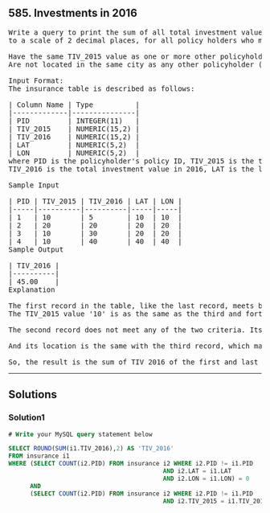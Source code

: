 ## 585. Investments in 2016

<pre>
Write a query to print the sum of all total investment values in 2016 (TIV_2016), 
to a scale of 2 decimal places, for all policy holders who meet the following criteria:

Have the same TIV_2015 value as one or more other policyholders.
Are not located in the same city as any other policyholder (i.e.: the (latitude, longitude) attribute pairs must be unique).

Input Format:
The insurance table is described as follows:

| Column Name | Type          |
|-------------|---------------|
| PID         | INTEGER(11)   |
| TIV_2015    | NUMERIC(15,2) |
| TIV_2016    | NUMERIC(15,2) |
| LAT         | NUMERIC(5,2)  |
| LON         | NUMERIC(5,2)  |
where PID is the policyholder's policy ID, TIV_2015 is the total investment value in 2015, 
TIV_2016 is the total investment value in 2016, LAT is the latitude of the policy holder's city, and LON is the longitude of the policy holder's city.

Sample Input

| PID | TIV_2015 | TIV_2016 | LAT | LON |
|-----|----------|----------|-----|-----|
| 1   | 10       | 5        | 10  | 10  |
| 2   | 20       | 20       | 20  | 20  |
| 3   | 10       | 30       | 20  | 20  |
| 4   | 10       | 40       | 40  | 40  |
Sample Output

| TIV_2016 |
|----------|
| 45.00    |
Explanation

The first record in the table, like the last record, meets both of the two criteria.
The TIV_2015 value '10' is as the same as the third and forth record, and its location unique.

The second record does not meet any of the two criteria. Its TIV_2015 is not like any other policyholders.

And its location is the same with the third record, which makes the third record fail, too.

So, the result is the sum of TIV_2016 of the first and last record, which is 45.
</pre>

-------------------------------------------------------------------------------------

## Solutions

### Solution1

```sql
# Write your MySQL query statement below

SELECT ROUND(SUM(i1.TIV_2016),2) AS 'TIV_2016'
FROM insurance i1
WHERE (SELECT COUNT(i2.PID) FROM insurance i2 WHERE i2.PID != i1.PID
                                           AND i2.LAT = i1.LAT
                                           AND i2.LON = i1.LON) = 0
      AND
      (SELECT COUNT(i2.PID) FROM insurance i2 WHERE i2.PID != i1.PID
                                           AND i2.TIV_2015 = i1.TIV_2015) > 0

```
